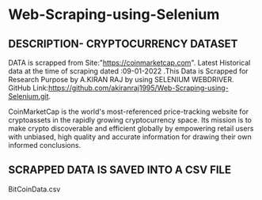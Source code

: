 # Web-Scraping-using-Selenium
## DESCRIPTION- CRYPTOCURRENCY DATASET

DATA is scrapped from Site:"https://coinmarketcap.com". Latest Historical data at the time of scraping dated :09-01-2022 .This Data is Scrapped for Research Purpose by A.KIRAN RAJ by using SELENIUM WEBDRIVER. 
GitHub Link:https://github.com/akiranraj1995/Web-Scraping-using-Selenium.git.

CoinMarketCap is the world's most-referenced price-tracking website for cryptoassets in the rapidly growing cryptocurrency space. Its mission is to make crypto discoverable and efficient globally by empowering retail users with unbiased, high quality and accurate information for drawing their own informed conclusions.

## SCRAPPED DATA IS SAVED INTO A CSV FILE
BitCoinData.csv
